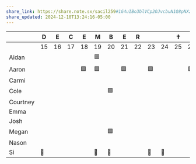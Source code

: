 ```yaml
---
share_link: https://share.note.sx/sacil259#1G4uIBo3blVCp2OJvcbuN1Q8pNXziwmEd6NnnoTxsuM
share_updated: 2024-12-10T13:24:16-05:00
---
```


|          | D   | E   | C   | E   | M   | B   | E   | R   |     |     | ✝️  |     |     |     |     |     |     | 🎉  | J   | A   | N   | U   | A   | R   | Y   |     |     |     |     |     |     |     |
| -------- | --- | --- | --- | --- | --- | --- | --- | --- | --- | --- | --- | --- | --- | --- | --- | --- | --- | --- | --- | --- | --- | --- | --- | --- | --- | --- | --- | --- | --- | --- | --- | --- |
|          | 15  | 16  | 17  | 18  | 19  | 20  | 21  | 22  | 23  | 24  | 25  | 26  | 27  | 28  | 29  | 30  | 31  | 1   | 2   | 3   | 4   | 5   | 6   | 7   | 8   | 9   | 10  | 11  | 12  | 13  | 14  | 15  |
| Aidan    |     |     |     |     | 🟥  |     |     |     |     |     |     |     |     |     |     |     |     |     |     |     |     |     |     |     |     |     |     |     |     |     |     |     |
| Aaron    |     |     |     | 🟩  | 🟩  |     | 🟩  |     | 🟩  |     |     | 🟩  |     |     |     | 🟩  | 🟩  | 🟨  | 🟩  |     | 🟩  |     |     | 🟩  |     | 🟩  |     | 🟩  |     |     | 🟩  |     |
| Carmi    |     |     |     |     |     |     |     |     |     |     |     |     |     |     |     |     |     |     |     |     |     |     |     |     |     |     |     |     |     |     |     |     |
| Cole     |     |     |     |     |     | 🟩  |     |     |     |     |     |     |     |     |     |     |     |     |     |     |     |     |     |     |     | 🟩  |     |     |     |     |     |     |
| Courtney |     |     |     |     |     |     |     |     |     |     |     |     |     |     |     |     |     |     |     |     |     |     |     |     |     |     |     |     |     |     |     |     |
| Emma     |     |     |     |     |     |     |     |     |     |     |     |     |     |     |     |     |     |     |     |     |     |     |     |     |     |     |     |     |     |     |     |     |
| Josh     |     |     |     |     |     |     |     |     |     |     |     |     |     |     |     |     |     |     |     |     |     |     |     |     |     |     |     |     |     |     |     |     |
| Megan    |     |     |     |     |     | 🟩  |     |     |     |     |     |     |     |     |     |     |     |     |     |     |     |     |     |     |     | 🟩  |     |     |     |     |     |     |
| Nason    |     |     |     |     |     |     |     |     |     |     |     |     |     |     |     |     |     |     |     |     |     |     |     |     |     |     |     |     |     |     |     |     |
| Si       | 🌚  |     |     |     | 🌚  | 🌚  |     |     | 🌚  | 🌚  |     |     |     | 🌚  | 🌚  |     |     | 🌚  |     |     | 🌚  | 🌚  | 🌚  |     |     | 🌞  |     | 🌚  |     |     |     |     |
